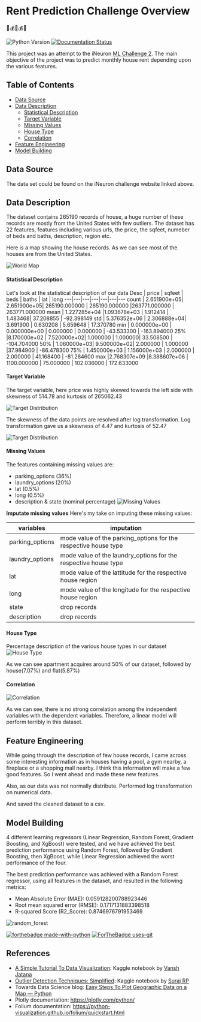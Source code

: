 


# Rent Prediction Challenge Overview
:house_with_garden::moneybag::house_with_garden::moneybag::house_with_garden:


![Python Version](https://img.shields.io/pypi/pyversions/pip) [![Documentation Status](https://readthedocs.org/projects/ansicolortags/badge/?version=latest)](http://ansicolortags.readthedocs.io/?badge=latest)

This project was an attempt to the iNeuron [ML Challenge 2](https://challenge-ineuron.in/mlchallenge.php#). The main objective of the project was to predict monthly house rent depending upon the various features.

## Table of Contents
- [Data Source](#data-source)
- [Data Description](#data-description)
  - [Statistical Description](#statistical-description)
  - [Target Variable](#target-variable)
  - [Missing Values](#missing-values)
  - [House Type](#house-type)
  - [Correlation](#correlation)
- [Feature Engineering](#feature-engineering)
- [Model Building](#model-building)

## Data Source
The data set could be found on the iNeuron challenge website linked above. 

## Data Description
The dataset contains 265190 records of house, a huge number of these records are mostly from the United States with few outliers. The dataset has 22 features, features including various urls, the price, the sqfeet, numeber of beds and baths, description, region etc.

Here is a map showing the house records. As we can see most of the houses are from the United States.

![World Map](/plots/world_map.png)

#### Statistical Description
Let's look at the statistical description of our data
 Desc	| price |	sqfeet |	beds |	baths |	lat |	long
  ---|---|---|---|---|---|---
count |	2.651900e+05| 	2.651900e+05| 	265190.000000 |	265190.000000 	|263771.000000 |	263771.000000
mean |	1.227285e+04 	|1.093678e+03 |	1.912414 |	1.483468| 	37.208855 |	-92.398149
std |	5.376352e+06 |	2.306888e+04| 	3.691900 |	0.630208 |	5.659648 |	17.370780
min |	0.000000e+00 |	0.000000e+00 |	0.000000 |	0.000000 |	-43.533300 |	-163.894000
25% 	|8.170000e+02 |	7.520000e+02| 	1.000000 |	1.000000| 	33.508500 |	-104.704000
50% |	1.060000e+03| 	9.500000e+02| 	2.000000 |	1.000000 |37.984900 |	-86.478300
75% |	1.450000e+03 |	1.156000e+03 |	2.000000 |	2.000000 |	41.168400 |	-81.284600
max 	|2.768307e+09 	|8.388607e+06 |	1100.000000 |	75.000000 |	102.036000 |	172.633000

#### Target Variable
The target variable, here price was highly skewed towards the left side with skewness of 514.78 and kurtosis of 265062.43

![Target Distribution](/plots/target_distribution1.png)

The skewness of the data points are resolved after log transformation. Log transformation gave us a skewness of 4.47 and kurtosis of 52.47

![Target Distribution](/plots/target_distribution2.png)

#### Missing Values
The features containing missing values are:
- parking_options (36%)
- laundry_options (20%)
- lat (0.5%)
- long (0.5%)
- description & state (nominal percentage)
![Missing Values](/plots/missing_data.png)

**Imputate missing values**
Here's my take on imputing these missing values:

variables | imputation 
--- | ---
parking_options | mode value of the parking_options for the respective house type
laundry_options | mode value of the laundry_options for the respective house type
lat | mode value of the lattitude for the respective house region
long | mode value of the longitude for the respective house region
state | drop records
description | drop records

#### House Type
Percentage description of the various house types in our dataset
![House Type](/plots/house_type.png)

As we can see apartment acquires around 50% of our dataset, followed by house(7.07%) and flat(5.87%)

#### Correlation
![Correlation](/plots/correlation.png)

As we can see, there is no strong correlation among the independent variables with the dependent variables. Therefore, a linear model will perform terribly in this dataset.

## Feature Engineering
While going through the description of few house records, I came across some interesting information as in houses having a pool, a gym nearby, a fireplace or a shopping mall nearby. I think this information will make a few good features. So I went ahead and made these new features.

Also, as our data was not normally distribute. Performed log transformation on numerical data.

And saved the cleaned dataset to a csv.

## Model Building
4 different learning regressors (Linear Regression, Random Forest, Gradient Boosting, and XgBoost) were tested, and we have achieved the best prediction performance using Random Forest, followed by Gradient Boosting, then XgBoost, while Linear Regression achieved the worst performance of the four.

The best prediction performance was achieved with a Random Forest regressor, using all features in the dataset, and resulted in the following metrics:

- Mean Absolute Error (MAE): 0.059128200788923446
- Root mean squared error (RMSE): 0.1717131883398518
- R-squared Score (R2_Score):  0.8746976791953469
    
![random_forest](/plots/random_forest.png)

[![forthebadge made-with-python](http://ForTheBadge.com/images/badges/made-with-python.svg)](https://www.python.org/) [![ForTheBadge uses-git](http://ForTheBadge.com/images/badges/uses-git.svg)](https://GitHub.com/)

## References
- [A Simple Tutorial To Data Visualization](https://www.kaggle.com/vanshjatana/a-simple-tutorial-to-data-visualization/data#Bar-Plot): Kaggle notebook by [Vansh Jatana](https://www.kaggle.com/vanshjatana)
- [Outlier Detection Techniques: Simplified](https://www.kaggle.com/rpsuraj/outlier-detection-techniques-simplified): Kaggle notebook by [Suraj RP](https://www.kaggle.com/rpsuraj)
- Towards Data Science blog: [Easy Steps To Plot Geographic Data on a Map — Python](https://towardsdatascience.com/easy-steps-to-plot-geographic-data-on-a-map-python-11217859a2db)
- Plotly documentation: https://plotly.com/python/
- Folium documentation: https://python-visualization.github.io/folium/quickstart.html
